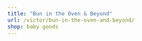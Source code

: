 ```yaml
---
title: "Bun in the Oven & Beyond"
url: /victor/bun-in-the-oven-and-beyond/
shop: baby goods
---
```

